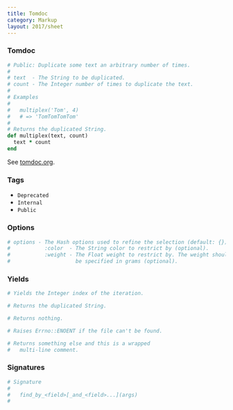 ```yaml
---
title: Tomdoc
category: Markup
layout: 2017/sheet
---
```


### Tomdoc


```ruby
# Public: Duplicate some text an arbitrary number of times.
#
# text  - The String to be duplicated.
# count - The Integer number of times to duplicate the text.
#
# Examples
#
#   multiplex('Tom', 4)
#   # => 'TomTomTomTom'
#
# Returns the duplicated String.
def multiplex(text, count)
  text * count
end
```

See [tomdoc.org](http://tomdoc.org/).

### Tags

- `Deprecated`
- `Internal`
- `Public`

### Options

```ruby
# options - The Hash options used to refine the selection (default: {}):
#           :color  - The String color to restrict by (optional).
#           :weight - The Float weight to restrict by. The weight should
#                     be specified in grams (optional).
```

### Yields

```ruby
# Yields the Integer index of the iteration.
```

```ruby
# Returns the duplicated String.
```

```ruby
# Returns nothing.
```

```ruby
# Raises Errno::ENOENT if the file can't be found.
```

```ruby
# Returns something else and this is a wrapped
#   multi-line comment.
```

### Signatures

```ruby
# Signature
#
#   find_by_<field>[_and_<field>...](args)
#
```
